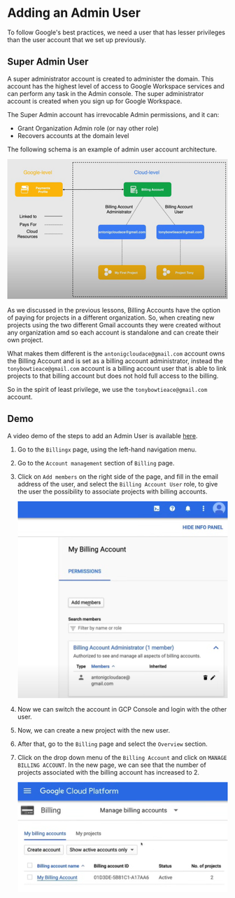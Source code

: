 # Adding an Admin User

To follow Google's best practices, we need a user that has lesser privileges than the user account that we set up previously.

## Super Admin User

A super administrator account is created to administer the domain. This account has the highest level of access to Google Workspace services and can perform any task in the Admin console. The super administrator account is created when you sign up for Google Workspace.

The Super Admin account has irrevocable Admin permissions, and it can:

- Grant Organization Admin role (or nay other role)
- Recovers accounts at the domain level

The following schema is an example of admin user account architecture.

![Admin User Account Architecture](images/07_Adding_an_Admin_User_01.png)

As we discussed in the previous lessons, Billing Accounts have the option of paying for projects in a different organization. So, when creating new projects using the two different Gmail accounts they were created without any organization amd so each account is standalone and can create their own project.

What makes them different is the `antonigcloudace@gmail.com` account owns the Billing Account and is set as a billing account administrator, instead the `tonybowtieace@gmail.com` account is a billing account user that is able to link projects to that billing account but does not hold full access to the billing.

So in the spirit of least privilege, we use the `tonybowtieace@gmail.com` account.

## Demo

A video demo of the steps to add an Admin User is available [here](https://youtu.be/jpno8FSqpc8?si=ldco4JK-snxw1esE&t=11282).

1. Go to the `Billingx` page, using the left-hand navigation menu.

2. Go to the `Account management` section of `Billing` page.

3. Click on `Add members` on the right side of the page, and fill in the email address of the user, and select the `Billing Account User` role, to give the user the possibility to associate projects with billing accounts.

    ![Add members](images/07_Adding_an_Admin_User_02.png)

4. Now we can switch the account in GCP Console and login with the other user.

5. Now, we can create a new project with the new user. 

6. After that, go to the `Billing` page and select the `Overview` section.

7. Click on the drop down menu of the `Billing Account` and click on `MANAGE BILLING ACCOUNT`. In the new page, we can see that the number of projects associated with the billing account has increased to 2.

    ![Manage Billing Account](images/07_Adding_an_Admin_User_03.png)
